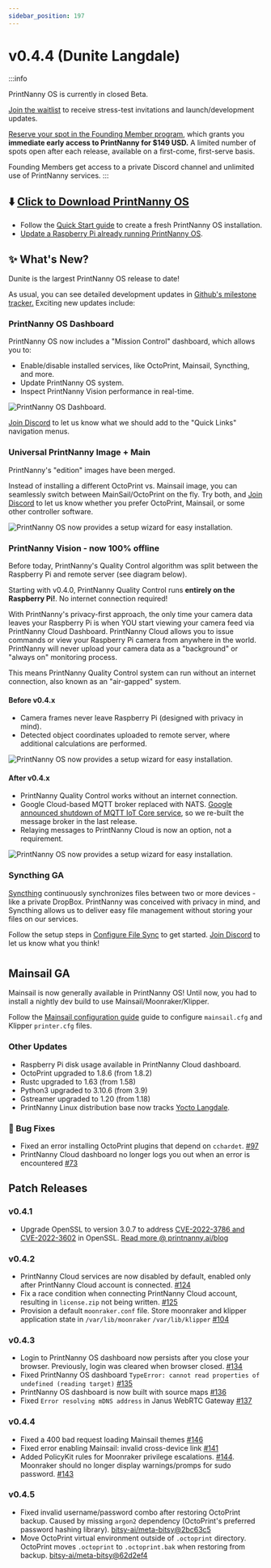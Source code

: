 ```yaml
---
sidebar_position: 197
---
```


# v0.4.4 (Dunite Langdale)

:::info

PrintNanny OS is currently in closed Beta. 

[Join the waitlist](https://printnanny.ai/) to receive stress-test invitations and launch/development updates.

[Reserve your spot in the Founding Member program](https://printnanny.ai/shop/founding-membership), which grants you **immediate early access to PrintNanny for $149 USD.** A limited number of spots open after each release, available on a first-come, first-serve basis. 

Founding Members get access to a private Discord channel and unlimited use of PrintNanny services.
:::

## ⬇️ [Click to Download PrintNanny OS](https://github.com/bitsy-ai/printnanny-os/releases/tag/0.4.5)

* Follow the [Quick Start guide](https://docs.printnanny.ai/docs/category/quick-start/) to create a fresh PrintNanny OS installation.
* [Update a Raspberry Pi already running PrintNanny OS](https://docs.printnanny.ai/docs/update-printnanny-os/).

## ✨ What's New?

Dunite is the largest PrintNanny OS release to date! 

As usual, you can see detailed development updates in [Github's milestone tracker.](https://github.com/bitsy-ai/printnanny-os/milestone/4?closed=1) Exciting new updates include:

### PrintNanny OS Dashboard

PrintNanny OS now includes a "Mission Control" dashboard, which allows you to:

* Enable/disable installed services, like OctoPrint, Mainsail, Syncthing, and more.
* Update PrintNanny OS system.
* Inspect PrintNanny Vision performance in real-time.

![PrintNanny OS Dashboard](./img/v0.4.0/printnanny-os-dashboard.png).


[Join Discord](https://discord.gg/sf23bk2hPr) to let us know what we should add to the "Quick Links" navigation menus.

### Universal PrintNanny Image + Main

PrintNanny's "edition" images have been merged. 

Instead of installing a different OctoPrint vs. Mainsail image, you can seamlessly switch between MainSail/OctoPrint on the fly. Try both, and [Join Discord](https://discord.gg/sf23bk2hPr) to let us know whether you prefer OctoPrint, Mainsail, or some other controller software.

![PrintNanny OS now provides a setup wizard for easy installation](./img/v0.4.0/toggle-mainsail-octoprint.gif).


### PrintNanny Vision - now 100% offline

Before today, PrintNanny's Quality Control algorithm was split between the Raspberry Pi and remote server (see diagram below).

Starting with v0.4.0, PrintNanny Quality Control runs **entirely on the Raspberry Pi!**. No internet connection required!

With PrintNanny's privacy-first approach, the only time your camera data leaves your Raspberry Pi is when YOU start viewing your camera feed via PrintNanny Cloud Dashboard. PrintNanny Cloud allows you to issue commands or view your Raspberry Pi camera from anywhere in the world. PrintNanny will never upload your camera data as a "background" or "always on" monitoring process. 

This means PrintNanny Quality Control system can run without an internet connection, also known as an "air-gapped" system. 

#### Before v0.4.x

* Camera frames never leave Raspberry Pi (designed with privacy in mind).
* Detected object coordinates uploaded to remote server, where additional calculations are performed.


![PrintNanny OS now provides a setup wizard for easy installation](./img/v0.4.0/PrintNanny-QC-before-v0.4.0.png).


#### After v0.4.x


* PrintNanny Quality Control works without an internet connection.
* Google Cloud-based MQTT broker replaced with NATS. [Google announced shutdown of MQTT IoT Core service](https://techcrunch.com/2022/08/17/google-cloud-will-shutter-its-iot-core-service-next-year), so we re-built the message broker in the last release.
* Relaying messages to PrintNanny Cloud is now an option, not a requirement.


![PrintNanny OS now provides a setup wizard for easy installation](./img/v0.4.0/PrintNanny-QC-after-v0.4.0.png).


### Syncthing GA

[Syncthing](https://syncthing.net/) continuously synchronizes files between two or more devices - like a private DropBox. PrintNanny was conceived with privacy in mind, and Syncthing allows us to deliver easy file management without storing your files on our services. 

Follow the setup steps in [Configure File Sync](https://docs.printnanny.ai/docs/quick-start/configure-file-sync/) to get started. [Join Discord](https://discord.gg/sf23bk2hPr) to let us know what you think!
#
## Mainsail GA

Mainsail is now generally available in PrintNanny OS! Until now, you had to install a nightly dev build to use Mainsail/Moonraker/Klipper.

Follow the [Mainsail configuration guide](https://docs.mainsail.xyz/configuration) guide to configure `mainsail.cfg` and Klipper `printer.cfg` files.


### Other Updates

* Raspberry Pi disk usage available in PrintNanny Cloud dashboard.
* OctoPrint upgraded to 1.8.6 (from 1.8.2)
* Rustc upgraded to 1.63 (from 1.58)
* Python3 upgraded to 3.10.6 (from 3.9)
* Gstreamer upgraded to 1.20 (from 1.18)
* PrintNanny Linux distribution base now tracks [Yocto Langdale](https://wiki.yoctoproject.org/wiki/Releases). 


### 🐛 Bug Fixes

* Fixed an error installing OctoPrint plugins that depend on `cchardet`. [#97](https://github.com/bitsy-ai/printnanny-os/issues/97)
* PrintNanny Cloud dashboard no longer logs you out when an error is encountered [#73](https://github.com/bitsy-ai/printnanny-os/issues/73)

## Patch Releases

### v0.4.1

* Upgrade OpenSSL to version 3.0.7 to address [CVE-2022-3786 and CVE-2022-3602](https://www.openssl.org/blog/blog/2022/11/01/email-address-overflows/) in OpenSSL. [Read more @ printnanny.ai/blog](http://localhost:3002/blog/patch-openssl-security-vulnerability-across-hundreds-of-raspberry-pis/)

### v0.4.2

* PrintNanny Cloud services are now disabled by default, enabled only after PrintNanny Cloud account is connected. [#124](https://github.com/bitsy-ai/printnanny-os/issues/124)
* Fix a race condition when connecting PrintNanny Cloud account, resulting in `license.zip` not being written. [#125](https://github.com/bitsy-ai/printnanny-os/issues/125)
* Provision a default `moonraker.conf` file. Store moonraker and klipper application state in `/var/lib/moonraker` `/var/lib/klipper` [#104](https://github.com/bitsy-ai/printnanny-os/issues/104)


### v0.4.3

* Login to PrintNanny OS dashboard now persists after you close your browser. Previously, login was cleared when browser closed. [#134](https://github.com/bitsy-ai/printnanny-os/issues/134)
* Fixed PrintNanny OS dashboard `TypeError: cannot read properties of undefined (reading target)` [#135](https://github.com/bitsy-ai/printnanny-os/issues/135)
* PrintNanny OS dashboard is now built with source maps [#136](https://github.com/bitsy-ai/printnanny-os/issues/136)
* Fixed `Error resolving mDNS address` in Janus WebRTC Gateway [#137](https://github.com/bitsy-ai/printnanny-os/issues/137)

### v0.4.4

* Fixed a 400 bad request loading Mainsail themes [#146](https://github.com/bitsy-ai/printnanny-os/issues/146)
* Fixed error enabling Mainsail: invalid cross-device link [#141](https://github.com/bitsy-ai/printnanny-os/issues/141)
* Added PolicyKit rules for Moonraker privilege escalations. [#144](https://github.com/bitsy-ai/printnanny-os/issues/144). Moonraker should no longer display warnings/promps for sudo password. [#143](https://github.com/bitsy-ai/printnanny-os/issues/143)

### v0.4.5

* Fixed invalid username/password combo after restoring OctoPrint backup. Caused by missing `argon2` dependency (OctoPrint's preferred password hashing library). 
[bitsy-ai/meta-bitsy@2bc63c5](https://github.com/bitsy-ai/meta-bitsy/commit/2bc63c5dbe36572f70f4f19b2b664e03a0b14f87)
* Move OctoPrint virtual environment outside of `.octoprint` directory. OctoPrint moves `.octoprint` to `.octoprint.bak` when restoring from backup.
[bitsy-ai/meta-bitsy@62d2ef4](https://github.com/bitsy-ai/meta-bitsy/commit/62d2ef470cbebe55a62d6cad6fad7841f623b498)
